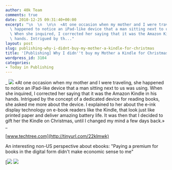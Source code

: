 ```yaml
---
author: 40k Team
comments: true
date: 2010-12-25 09:31:40+00:00
excerpt: "\n  \n  \n\n  «At one occasion when my mother and I were traveling, she\
  \ happened to notice an iPad-like device that a man sitting next to us was using.\
  \ When she inquired, I corrected her saying that it was the Amazon Kindle in his\
  \ hands. Intrigued by th..."
layout: post
slug: publishing-why-i-didnt-buy-my-mother-a-kindle-for-christmas
title: '[Publishing] Why I didn''t buy my Mother a Kindle for Christmas'
wordpress_id: 3104
categories:
- Today in Publishing
---
```



  


  _
![](http://www.40kbooks.com/wp-content/uploads/quote1.jpg)
  «At one occasion when my mother and I were traveling, she happened to notice an iPad-like device that a man sitting next to us was using. When she inquired, I corrected her saying that it was the Amazon Kindle in his hands. Intrigued by the concept of a dedicated device for reading books, she asked me more about the device. I explained to her about the e-ink display technology on e-book readers like the Kindle, that look just like printed paper and deliver amazing battery life. It was then that I decided to gift her the Kindle on Christmas, until I changed my mind a few days back.»
_  

[www.techtree.com](http://tinyurl.com/22klmwk)






An interesting non-US perspective about ebooks: "Paying a premium for books in the digital form didn't make economic sense to me"





[![](http://www.bookcafe.net/filtr/t1.png)
[![](http://www.bookcafe.net/filtr/f1.png)](http://www.facebook.com/pages/40k/122586614419616)


 
    

